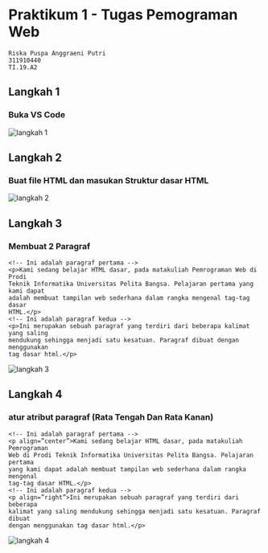 # Praktikum 1 - Tugas Pemograman Web
```
Riska Puspa Anggraeni Putri
311910440
TI.19.A2
```
## Langkah 1
### Buka VS Code
![langkah 1](https://user-images.githubusercontent.com/56241285/113010899-68dddf80-91a3-11eb-8fb9-9b6cae4ece73.png)

## Langkah 2
### Buat file HTML dan masukan Struktur dasar HTML
![langkah 2](https://user-images.githubusercontent.com/56241285/113011498-0f29e500-91a4-11eb-97ca-b35b50e6d2d2.png)

## Langkah 3
### Membuat 2 Paragraf 
```
<!-- Ini adalah paragraf pertama -->
<p>Kami sedang belajar HTML dasar, pada matakuliah Pemrograman Web di Prodi
Teknik Informatika Universitas Pelita Bangsa. Pelajaran pertama yang kami dapat
adalah membuat tampilan web sederhana dalam rangka mengenal tag-tag dasar
HTML.</p>
<!-- Ini adalah paragraf kedua -->
<p>Ini merupakan sebuah paragraf yang terdiri dari beberapa kalimat yang saling
mendukung sehingga menjadi satu kesatuan. Paragraf dibuat dengan menggunakan
tag dasar html.</p>
```
![langkah 3](https://user-images.githubusercontent.com/56241285/113011950-7fd10180-91a4-11eb-96a0-9d5384c436b5.png)

## Langkah 4
### atur atribut paragraf (Rata Tengah Dan Rata Kanan)
```
<!-- Ini adalah paragraf pertama -->
<p align=”center”>Kami sedang belajar HTML dasar, pada matakuliah Pemrograman
Web di Prodi Teknik Informatika Universitas Pelita Bangsa. Pelajaran pertama
yang kami dapat adalah membuat tampilan web sederhana dalam rangka mengenal
tag-tag dasar HTML.</p>
<!-- Ini adalah paragraf kedua -->
<p align=”right”>Ini merupakan sebuah paragraf yang terdiri dari beberapa
kalimat yang saling mendukung sehingga menjadi satu kesatuan. Paragraf dibuat
dengan menggunakan tag dasar html.</p>
```
![langkah 4](https://user-images.githubusercontent.com/56241285/113012667-2cab7e80-91a5-11eb-859b-fe56481b4e0a.png)

